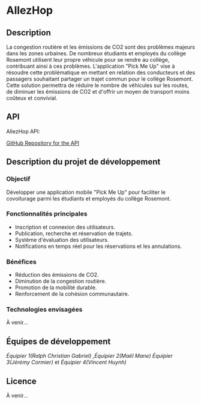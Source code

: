 # AllezHop

## Description
La congestion routière et les émissions de CO2 sont des problèmes majeurs dans les zones urbaines. De nombreux étudiants et employés du collège Rosemont utilisent leur propre véhicule pour se rendre au collège, contribuant ainsi à ces problèmes. L'application "Pick Me Up" vise à résoudre cette problématique en mettant en relation des conducteurs et des passagers souhaitant partager un trajet commun pour le collège Rosemont. Cette solution permettra de réduire le nombre de véhicules sur les routes, de diminuer les émissions de CO2 et d'offrir un moyen de transport moins coûteux et convivial.

## API

AllezHop API:

[GitHub Repository for the API]([https://github.com/your-api-repo](https://github.com/VincentHuynh03/API-Carpool-AllezHop))

## Description du projet de développement

### Objectif
Développer une application mobile "Pick Me Up" pour faciliter le covoiturage parmi les étudiants et employés du collège Rosemont.

### Fonctionnalités principales
- Inscription et connexion des utilisateurs.
- Publication, recherche et réservation de trajets.
- Système d'évaluation des utilisateurs.
- Notifications en temps réel pour les réservations et les annulations.

### Bénéfices
- Réduction des émissions de CO2.
- Diminution de la congestion routière.
- Promotion de la mobilité durable.
- Renforcement de la cohésion communautaire.

### Technologies envisagées
À venir...

## Équipes de développement


*Équipier 1(Ralph Christian Gabriel)* ,*Équipier 2(Maël Mane)* *Équipier 3(Jérémy Cormier)* et *Équipier 4(Vincent Huynh)* 


## Licence
<!-- TODO -->
À venir...
